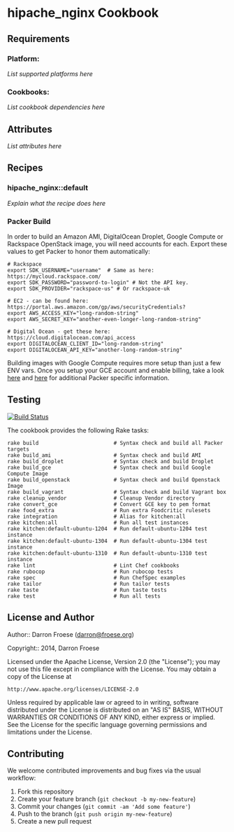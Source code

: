 hipache_nginx Cookbook
=================

Requirements
------------

### Platform:

*List supported platforms here*

### Cookbooks:

*List cookbook dependencies here*

Attributes
----------

*List attributes here*

Recipes
-------

### hipache_nginx::default

*Explain what the recipe does here*

### Packer Build

In order to build an Amazon AMI, DigitalOcean Droplet, Google Compute or Rackspace OpenStack image, you will need accounts for each. Export these values to get Packer to honor them automatically:

    # Rackspace
    export SDK_USERNAME="username"  # Same as here: https://mycloud.rackspace.com/
    export SDK_PASSWORD="password-to-login" # Not the API key.
    export SDK_PROVIDER="rackspace-us" # Or rackspace-uk
    
    # EC2 - can be found here: https://portal.aws.amazon.com/gp/aws/securityCredentials?
    export AWS_ACCESS_KEY="long-random-string"
    export AWS_SECRET_KEY="another-even-longer-long-random-string"
    
    # Digital Ocean - get these here: https://cloud.digitalocean.com/api_access
    export DIGITALOCEAN_CLIENT_ID="long-random-string"
    export DIGITALOCEAN_API_KEY="another-long-random-string"

Building images with Google Compute requires more setup than just a few ENV vars. Once you setup your GCE account and enable billing, take a look [here](http://www.packer.io/docs/builders/googlecompute.html) and [here](https://github.com/mitchellh/packer/issues/809) for additional Packer specific information.

Testing
-------

[![Build Status](https://travis-ci.org/darron/hipache_nginx-cookbook.png?branch=master)](https://travis-ci.org/darron/hipache_nginx-cookbook)

The cookbook provides the following Rake tasks:

    rake build                        # Syntax check and build all Packer targets
    rake build_ami                    # Syntax check and build AMI
    rake build_droplet                # Syntax check and build Droplet
    rake build_gce                    # Syntax check and build Google Compute Image
    rake build_openstack              # Syntax check and build Openstack Image
    rake build_vagrant                # Syntax check and build Vagrant box
    rake cleanup_vendor               # Cleanup Vendor directory
    rake convert_gce                  # Convert GCE key to pem format
    rake food_extra                   # Run extra Foodcritic rulesets
    rake integration                  # Alias for kitchen:all
    rake kitchen:all                  # Run all test instances
    rake kitchen:default-ubuntu-1204  # Run default-ubuntu-1204 test instance
    rake kitchen:default-ubuntu-1304  # Run default-ubuntu-1304 test instance
    rake kitchen:default-ubuntu-1310  # Run default-ubuntu-1310 test instance
    rake lint                         # Lint Chef cookbooks
    rake rubocop                      # Run rubocop tests
    rake spec                         # Run ChefSpec examples
    rake tailor                       # Run tailor tests
    rake taste                        # Run taste tests
    rake test                         # Run all tests

License and Author
------------------

Author:: Darron Froese (darron@froese.org)

Copyright:: 2014, Darron Froese

Licensed under the Apache License, Version 2.0 (the "License");
you may not use this file except in compliance with the License.
You may obtain a copy of the License at

    http://www.apache.org/licenses/LICENSE-2.0

Unless required by applicable law or agreed to in writing, software
distributed under the License is distributed on an "AS IS" BASIS,
WITHOUT WARRANTIES OR CONDITIONS OF ANY KIND, either express or implied.
See the License for the specific language governing permissions and
limitations under the License.

Contributing
------------

We welcome contributed improvements and bug fixes via the usual workflow:

1. Fork this repository
2. Create your feature branch (`git checkout -b my-new-feature`)
3. Commit your changes (`git commit -am 'Add some feature'`)
4. Push to the branch (`git push origin my-new-feature`)
5. Create a new pull request
